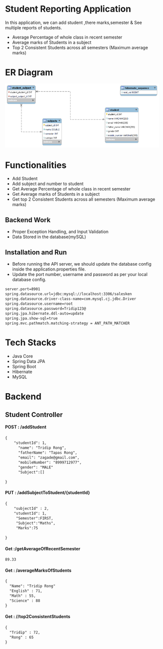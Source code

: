 # Student Reporting Application

In this application, we can add student ,there marks,semester &  See multiple reports of students.
- Average Percentage of whole class in recent semester
- Average marks of Students in a subject
- Top 2 Consistent Students across all semesters (Maximum average marks) 

# ER Diagram
[![SwaggerUI](https://raw.githubusercontent.com/TridipRong/StudentReportingSystem/main/image/erd.png?raw=true)](https://raw.githubusercontent.com/TridipRong/StudentReportingSystem/main/image/erd.png?raw=true)

# Functionalities
-   Add Student
-   Add subject and number to student
-   Get Average Percentage of whole class in recent semester
- Get Average marks of Students in a subject
- Get top 2 Consistent Students across all semesters (Maximum average marks) 

## Backend Work
-  Proper Exception Handling, and Input Validation
-  Data Stored in the database(mySQL)

## Installation and Run
-   Before running the API server, we should update the database config inside the application.properties file.
-   Update the port number, username and password as per your local database config.
```
server.port=8901
spring.datasource.url=jdbc:mysql://localhost:3306/salesken
spring.datasource.driver-class-name=com.mysql.cj.jdbc.Driver
spring.datasource.username=root
spring.datasource.password=Tridip123@
spring.jpa.hibernate.ddl-auto=update
spring.jpa.show-sql=true
spring.mvc.pathmatch.matching-strategy = ANT_PATH_MATCHER
```

# Tech Stacks

-   Java Core
-   Spring Data JPA
-   Spring Boot
-   Hibernate
-   MySQL


# Backend

## Student Controller

#### POST : /addStudent
```
{
    "studentId": 1,
      "name": "Tridip Rong",
      "fatherName": "Tapas Rong",
      "email": "zagade@gmail.com",
      "mobileNumber": "8999712977",
      "gender": "MALE"
      "Subject":[]
    
}
```

#### PUT : /addSubjectToStudent/{studentId}
```
{
    "subjectId" : 2,
    "studentId": 1,
     "Semester":FIRST,
     "Subject":"Maths",
     "Marks":75
    
}
```


#### Get :/getAverageOfRecentSemester
```
89.33
```

#### Get : /averageMarksOfStudents
```
{
  "Name": "Tridip Rong"
  "English" : 71,
  "Math" : 55,
  "Science" : 88
}
```

#### Get : //top2ConsistentStudents
```
{
  "Tridip" : 72,
  "Rong" : 65
}
```

